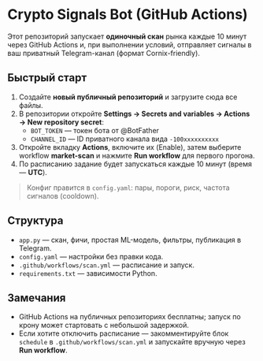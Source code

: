# Crypto Signals Bot (GitHub Actions)

Этот репозиторий запускает **одиночный скан** рынка каждые 10 минут через GitHub Actions и, при выполнении условий, отправляет сигналы в ваш приватный Telegram-канал (формат Cornix-friendly).

## Быстрый старт
1. Создайте **новый публичный репозиторий** и загрузите сюда все файлы.
2. В репозитории откройте **Settings → Secrets and variables → Actions → New repository secret**:
   - `BOT_TOKEN` — токен бота от @BotFather
   - `CHANNEL_ID` — ID приватного канала вида `-100xxxxxxxxxx`
3. Откройте вкладку **Actions**, включите их (Enable), затем выберите workflow **market-scan** и нажмите **Run workflow** для первого прогона.
4. По расписанию задание будет запускаться каждые 10 минут (время — **UTC**).

> Конфиг правится в `config.yaml`: пары, пороги, риск, частота сигналов (cooldown).

## Структура
- `app.py` — скан, фичи, простая ML-модель, фильтры, публикация в Telegram.
- `config.yaml` — настройки без правки кода.
- `.github/workflows/scan.yml` — расписание и запуск.
- `requirements.txt` — зависимости Python.

## Замечания
- GitHub Actions на публичных репозиториях бесплатны; запуск по крону может стартовать с небольшой задержкой. 
- Если хотите отключить расписание — закомментируйте блок `schedule` в `.github/workflows/scan.yml` и запускайте вручную через **Run workflow**.
